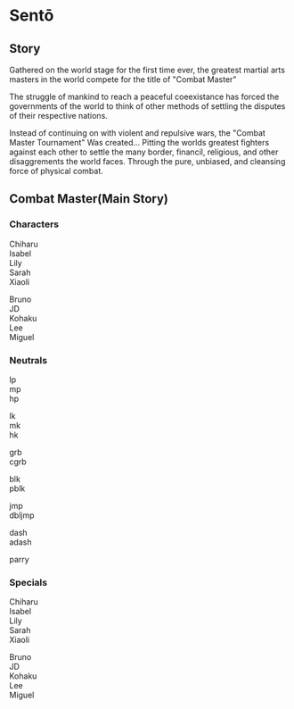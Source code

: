 # Sentō

## Story
Gathered on the world stage for the first time ever, the greatest martial arts masters in the world compete for the title of "Combat Master"

The struggle of mankind to reach a peaceful coeexistance has forced the governments of the world to think of other methods of settling the disputes of their respective nations.

Instead of continuing on with violent and repulsive wars, the "Combat Master Tournament" Was created... Pitting the worlds greatest fighters against each other to settle the many border, financil, religious, and other disaggrements the world faces. Through the pure, unbiased, and cleansing force of physical combat.

## Combat Master(Main Story)

### Characters
Chiharu  
Isabel  
Lily  
Sarah  
Xiaoli  

Bruno  
JD  
Kohaku  
Lee  
Miguel  
### Neutrals
lp  
mp  
hp  

lk  
mk  
hk  

grb  
cgrb  

blk  
pblk  

jmp  
dbljmp  

dash  
adash  

parry  


### Specials
Chiharu  
Isabel  
Lily  
Sarah  
Xiaoli  

Bruno  
JD  
Kohaku  
Lee  
Miguel  
